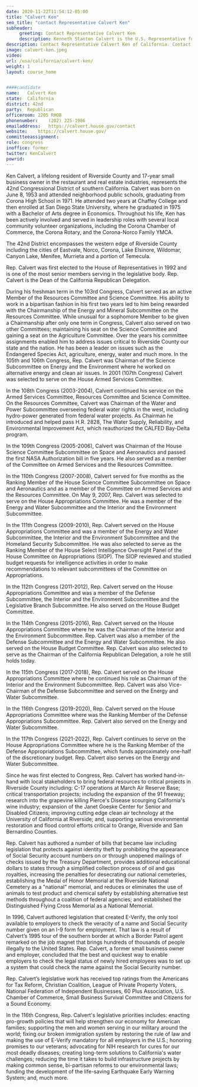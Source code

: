 ```yaml
---
date: 2020-11-22T11:54:12-05:00
title: "Calvert Ken"
seo_title: "contact Representative Calvert Ken"
subheader:
     greeting: Contact Representative Calvert Ken 
     description: Kenneth Stanton Calvert is the U.S. Representative for California's 42nd congressional district, and previously the 44th and 43rd, serving since 1993. He is a member of the Republican Party. The district is part of the Inland Empire of Southern California. 
description: Contact Representative Calvert Ken of California. Contact information for Calvert Ken includes email address, phone number, and mailing address.
image: calvert-ken.jpeg
video: 
url: /usa/california/calvert-ken/
weight: 1
layout: course_home


####candidate
name:	Calvert Ken
state:	California
district: 42nd
party:	Republican
officeroom:	2205 RHOB
phonenumber:	(202) 225-1986
emailaddress:	https://calvert.house.gov/contact
website:	https://calvert.house.gov/
committeeassignment: 
role: congress
inoffice: former
twitter: KenCalvert
powrid: 
---
```


Ken Calvert, a lifelong resident of Riverside County and 17-year small business owner in the restaurant and real estate industries, represents the 42nd Congressional District of southern California. Calvert was born on June 8, 1953 and attended neighborhood public schools, graduating from Corona High School in 1971. He attended two years at Chaffey College and then enrolled at San Diego State University, where he graduated in 1975 with a Bachelor of Arts degree in Economics. Throughout his life, Ken has been actively involved and served in leadership roles with several local community volunteer organizations, including the Corona Chamber of Commerce, the Corona Rotary, and the Corona-Norco Family YMCA.

The 42nd District encompasses the western edge of Riverside County including the cities of Eastvale, Norco, Corona, Lake Elsinore, Wildomar, Canyon Lake, Menifee, Murrieta and a portion of Temecula.

Rep. Calvert was first elected to the House of Representatives in 1992 and is one of the most senior members serving in the legislative body. Rep. Calvert is the Dean of the California Republican Delegation.

During his freshman term in the 103rd Congress, Calvert served as an active Member of the Resources Committee and Science Committee. His ability to work in a bipartisan fashion in his first two years led to him being rewarded with the Chairmanship of the Energy and Mineral Subcommittee on the Resources Committee. While unusual for a sophomore Member to be given a Chairmanship after only one term in Congress, Calvert also served on two other Committees; maintaining his seat on the Science Committee and gaining a seat on the Agriculture Committee. Over the years his committee assignments enabled him to address issues critical to Riverside County our state and the nation. He has been a leader on issues such as the Endangered Species Act, agriculture, energy, water and much more. In the 105th and 106th Congress, Rep. Calvert was Chairman of the Science Subcommittee on Energy and the Environment where he worked on alternative energy and clean air issues. In 2001 (107th Congress) Calvert was selected to serve on the House Armed Services Committee.

In the 108th Congress (2003-2004), Calvert continued his service on the Armed Services Committee, Resources Committee and Science Committee. On the Resources Committee, Calvert was Chairman of the Water and Power Subcommittee overseeing federal water rights in the west, including hydro-power generated from federal water projects. As Chairman he introduced and helped pass H.R. 2828, The Water Supply, Reliability, and Environmental Improvement Act, which reauthorized the CALFED Bay-Delta program.

In the 109th Congress (2005-2006), Calvert was Chairman of the House Science Committee Subcommittee on Space and Aeronautics and passed the first NASA Authorization bill in five years. He also served as a member of the Committee on Armed Services and the Resources Committee.

In the 110th Congress (2007-2008), Calvert served for five months as the Ranking Member of the House Science Committee Subcommittee on Space and Aeronautics and as a member of the Committee on Armed Services and the Resources Committee. On May 9, 2007, Rep. Calvert was selected to serve on the House Appropriations Committee. He was a member of the Energy and Water Subcommittee and the Interior and the Environment Subcommittee.

In the 111th Congress (2009-2010), Rep. Calvert served on the House Appropriations Committee and was a member of the Energy and Water Subcommittee, the Interior and the Environment Subcommittee and the Homeland Security Subcommittee. He was also selected to serve as the Ranking Member of the House Select Intelligence Oversight Panel of the House Committee on Appropriations (SIOP). The SIOP reviewed and studied budget requests for intelligence activities in order to make recommendations to relevant subcommittees of the Committee on Appropriations.

In the 112th Congress (2011-2012), Rep. Calvert served on the House Appropriations Committee and was a member of the Defense Subcommittee, the Interior and the Environment Subcommittee and the Legislative Branch Subcommittee.  He also served on the House Budget Committee.

In the 114th Congress (2015-2016), Rep. Calvert served on the House Appropriations Committee where he was the Chairman of the Interior and the Environment Subcommittee.  Rep. Calvert was also a member of the Defense Subcommittee and the Energy and Water Subcommittee.  He also served on the House Budget Committee.  Rep. Calvert was also selected to serve as the Chairman of the California Republican Delegation, a role he still holds today.

In the 115th Congress (2017-2018), Rep. Calvert served on the House Appropriations Committee where he continued his role as Chairman of the Interior and the Environment Subcommittee.  Rep. Calvert was also Vice-Chairman of the Defense Subcommittee and served on the Energy and Water Subcommittee.

In the 116th Congress (2019-2020), Rep. Calvert served on the House Appropriations Committee where was the Ranking Member of the Defense Appropriations Subcommittee. Rep. Calvert also served on the Energy and Water Subcommittee. 

In the 117th Congress (2021-2022), Rep. Calvert continues to serve on the House Appropriations Committee where he is the Ranking Member of the Defense Appropriations Subcommittee, which funds approximately one-half of the discretionary budget. Rep. Calvert also serves on the Energy and Water Subcommittee. 

Since he was first elected to Congress, Rep. Calvert has worked hand-in-hand with local stakeholders to bring federal resources to critical projects in Riverside County including: C-17 operations at March Air Reserve Base; critical transportation projects; including the expansion of the 91 freeway; research into the grapevine killing Pierce's Disease scourging California's wine industry; expansion of the Janet Goeske Center for Senior and Disabled Citizens; improving cutting edge clean air technology at the University of California at Riverside; and, supporting various environmental restoration and flood control efforts critical to Orange, Riverside and San Bernardino Counties.

Rep. Calvert has authored a number of bills that became law including legislation that protects against identity theft by prohibiting the appearance of Social Security account numbers on or through unopened mailings of checks issued by the Treasury Department, provides additional educational dollars to states through a simplified collection process of oil and gas royalties, increasing the penalties for desecrating our national cemeteries, establishing the Medal of Honor Memorial at the Riverside National Cemetery as a "national" memorial, and reduces or eliminates the use of animals to test product and chemical safety by establishing alternative test methods throughout a coalition of federal agencies; and established the Distinguished Flying Cross Memorial as a National Memorial.

In 1996, Calvert authored legislation that created E-Verify, the only tool available to employers to check the veracity of a name and Social Security number given on an I-9 form for employment. That law is a result of Calvert’s 1995 tour of the southern border at which a Border Patrol agent remarked on the job magnet that brings hundreds of thousands of people illegally to the United States. Rep. Calvert, a former small business owner and employer, concluded that the best and quickest way to enable employers to check the legal status of newly hired employees was to set up a system that could check the name against the Social Security number.

Rep. Calvert’s legislative work has received top ratings from the Americans for Tax Reform, Christian Coalition, League of Private Property Voters, National Federation of Independent Businesses, 60 Plus Association, U.S. Chamber of Commerce, Small Business Survival Committee and Citizens for a Sound Economy.

In the 116th Congress, Rep. Calvert's legislative priorities includes: enacting pro-growth policies that will help strengthen our economy for American families; supporting the men and women serving in our military around the world; fixing our broken immigration system by restoring the rule of law and making the use of E-Verify mandatory for all employers in the U.S.; honoring promises to our veterans; advocating for NIH research for cures for our most deadly diseases; creating long-term solutions to California's water challenges; reducing the time it takes to build infrastructure projects by making common sense, bi-partisan reforms to our environmental laws; funding the development of the life-saving Earthquake Early Warning System; and, much more.